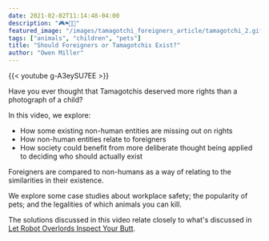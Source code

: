 ```yaml
---
date: 2021-02-02T11:14:48-04:00
description: "🎮⚑🚢🎱"
featured_image: "/images/tamagotchi_foreigners_article/tamagotchi_2.gif"
tags: ["animals", "children", "pets"]
title: "Should Foreigners or Tamagotchis Exist?"
author: "Owen Miller"
---
```

{{< youtube g-A3eySU7EE >}}

Have you ever thought that Tamagotchis deserved more rights than a photograph of a child?

In this video, we explore:
* How some existing non-human entities are missing out on rights
* How non-human entities relate to foreigners
* How society could benefit from more deliberate thought being applied to deciding who should actually exist

Foreigners are compared to non-humans as a way of relating to the similarities in their existence.

We explore some case studies about workplace safety; the popularity of pets; and the legalities of which animals you can kill.

The solutions discussed in this video relate closely to what's discussed in [Let Robot Overlords Inspect Your Butt](robots_inspect_your_butt).